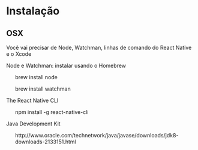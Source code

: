 <h1>Instalação</h1>
<h2>OSX</h2>
<p> Você vai precisar de Node, Watchman, linhas de comando do React Native e o Xcode</p>
<p>Node e Watchman:
  instalar usando o Homebrew
<ul>brew install node</ul>
<ul>brew install watchman</ul>

<p>The React Native CLI
<ul>npm install -g react-native-cli</ul>

<p>Java Development Kit
  <ul>
  <a>http://www.oracle.com/technetwork/java/javase/downloads/jdk8-downloads-2133151.html</a>
  </ul>
